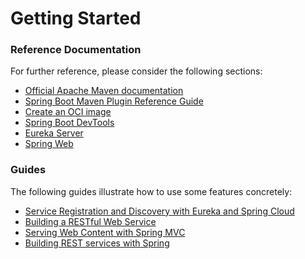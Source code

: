 # Getting Started

### Reference Documentation
For further reference, please consider the following sections:

* [Official Apache Maven documentation](https://maven.apache.org/guides/index.html)
* [Spring Boot Maven Plugin Reference Guide](https://docs.spring.io/spring-boot/docs/2.5.2/maven-plugin/reference/html/)
* [Create an OCI image](https://docs.spring.io/spring-boot/docs/2.5.2/maven-plugin/reference/html/#build-image)
* [Spring Boot DevTools](https://docs.spring.io/spring-boot/docs/2.5.2/reference/htmlsingle/#using-boot-devtools)
* [Eureka Server](https://docs.spring.io/spring-cloud-netflix/docs/current/reference/html/#spring-cloud-eureka-server)
* [Spring Web](https://docs.spring.io/spring-boot/docs/2.5.2/reference/htmlsingle/#boot-features-developing-web-applications)

### Guides
The following guides illustrate how to use some features concretely:

* [Service Registration and Discovery with Eureka and Spring Cloud](https://spring.io/guides/gs/service-registration-and-discovery/)
* [Building a RESTful Web Service](https://spring.io/guides/gs/rest-service/)
* [Serving Web Content with Spring MVC](https://spring.io/guides/gs/serving-web-content/)
* [Building REST services with Spring](https://spring.io/guides/tutorials/bookmarks/)

